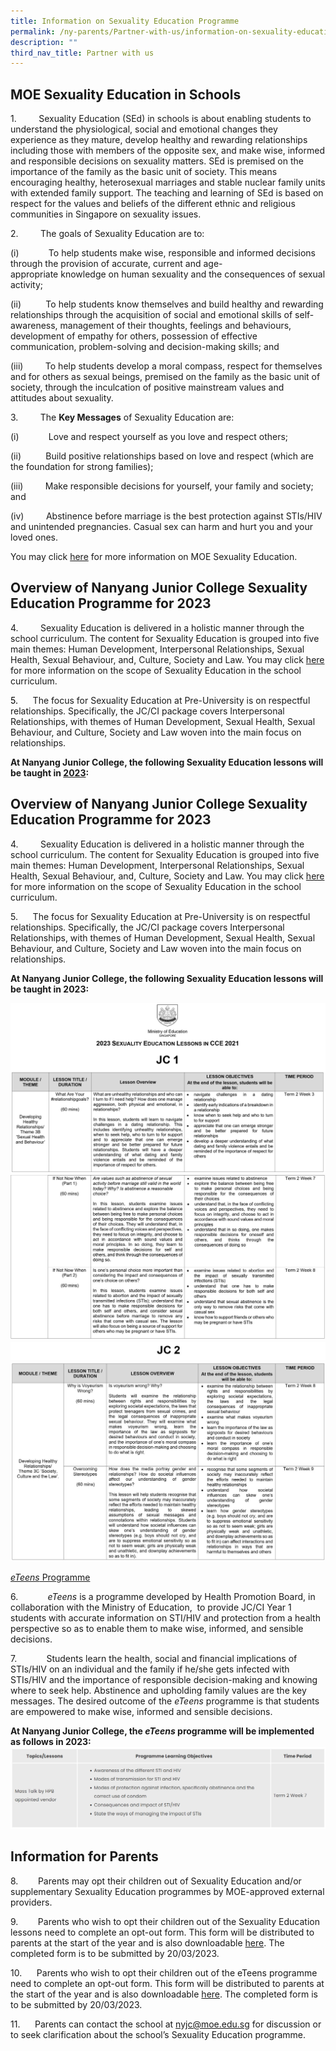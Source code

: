 ```yaml
---
title: Information on Sexuality Education Programme
permalink: /ny-parents/Partner-with-us/information-on-sexuality-education-programme/
description: ""
third_nav_title: Partner with us
---
```

<div>
<div data-node="5f4bfd6861dcf">
<div>
<div>
<div>
<div>
<h2>MOE Sexuality Education in Schools</h2>
1.         Sexuality Education (SEd) in schools is about enabling students to understand the physiological, social and emotional changes they experience as they mature, develop healthy and rewarding relationships including those with members of the opposite sex, and make wise, informed and responsible decisions on sexuality matters. SEd is premised on the importance of the family as the basic unit of society. This means encouraging healthy, heterosexual marriages and stable nuclear family units with extended family support. The teaching and learning of SEd is based on respect for the values and beliefs of the different ethnic and religious communities in Singapore on sexuality issues.

2.         The goals of Sexuality Education are to:

(i)            To help students make wise, responsible and informed decisions through the provision of accurate, current and age-appropriate knowledge on human sexuality and the consequences of sexual activity;

(ii)          To help students know themselves and build healthy and rewarding relationships through the acquisition of social and emotional skills of self-awareness, management of their thoughts, feelings and behaviours, development of empathy for others, possession of effective communication, problem-solving and decision-making skills; and

(iii)         To help students develop a moral compass, respect for themselves and for others as sexual beings, premised on the family as the basic unit of society, through the inculcation of positive mainstream values and attitudes about sexuality. 

3.         The **Key Messages** of Sexuality Education are:

(i)            Love and respect yourself as you love and respect others;

(ii)          Build positive relationships based on love and respect (which are the foundation for strong families);

(iii)         Make responsible decisions for yourself, your family and society; and

(iv)         Abstinence before marriage is the best protection against STIs/HIV and unintended pregnancies. Casual sex can harm and hurt you and your loved ones.

You may click [here](https://go.gov.sg/moe-sexuality-education) for more information on MOE Sexuality Education.
<h2 id="_ptoh_44744" class="ive_editable ive_ptoh">Overview of Nanyang Junior College Sexuality Education Programme for 2023</h2>
<div id="_ptod_44744" class="ive_editable ive_ptod ive_content">

<span lang="EN-GB">4.         Sexuality Education is delivered in a holistic manner through the school curriculum. </span><span lang="EN-GB">The content for Sexuality Education is grouped into five main themes: Human Development, Interpersonal Relationships, Sexual Health, Sexual Behaviour, and, Culture, Society and Law. You may click <a href="https://go.gov.sg/moe-sexuality-education-scope">here</a> for more information on the scope of Sexuality Education in the school curriculum.
</span>

<span style="color: #000000;"><span lang="EN-GB">5.      </span></span>The focus for Sexuality Education at Pre-University is on respectful relationships. Specifically, the JC/CI package covers Interpersonal Relationships, with themes of Human Development, Sexual Health, Sexual Behaviour, and Culture, Society and Law woven into the main focus on relationships.

<strong>At Nanyang Junior College, the following Sexuality Education lessons will be taught in <u>2023</u>:</strong>

<h2>Overview of Nanyang Junior College Sexuality Education Programme for 2023</h2>

4.         Sexuality Education is delivered in a holistic manner through the school curriculum. The content for Sexuality Education is grouped into five main themes: Human Development, Interpersonal Relationships, Sexual Health, Sexual Behaviour, and, Culture, Society and Law. You may click [here](https://go.gov.sg/moe-sexuality-education-scope) for more information on the scope of Sexuality Education in the school curriculum.  

5.      The focus for Sexuality Education at Pre-University is on respectful relationships. Specifically, the JC/CI package covers Interpersonal Relationships, with themes of Human Development, Sexual Health, Sexual Behaviour, and Culture, Society and Law woven into the main focus on relationships.
	
**At Nanyang Junior College, the following Sexuality Education lessons will be taught in 2023:**
	
![](/images/SE-JC1-pg-1-1536x832.png)
![](/images/SE-JC1-pg-2-1536x803.jpg)
![](/images/SE-JC2-pg-1-1-1536x91.jpg)
![](/images/SE-JC2-pg-2-1536x971.jpg)
	
[_eTeens_ Programme](https://www.moe.gov.sg/education/programmes/social-emotional-learning/sexuality-education/files/eteens-2012.pdf) 

6.            _eTeens_ is a programme developed by Health Promotion Board, in collaboration with the Ministry of Education,  to provide JC/CI Year 1 students with accurate information on STI/HIV and protection from a health perspective so as to enable them to make wise, informed, and sensible decisions.

7.            Students learn the health, social and financial implications of STIs/HIV on an individual and the family if he/she gets infected with STIs/HIV and the importance of responsible decision-making and knowing where to seek help. Abstinence and upholding family values are the key messages. The desired outcome of the _eTeens_ programme is that students are empowered to make wise, informed and sensible decisions.
	
**At Nanyang Junior College, the _eTeens_ programme will be implemented as follows in 2023:**
![](/images/eteens.png)

Information for Parents
-----------------------

8.        Parents may opt their children out of Sexuality Education and/or supplementary Sexuality Education programmes by MOE-approved external providers.

9.        Parents who wish to opt their children out of the Sexuality Education lessons need to complete an opt-out form. This form will be distributed to parents at the start of the year and is also downloadable [here](/files/Annex-A_Growing-Years-Parent-Opt-out-Form_NYJC-2023.pdf). The completed form is to be submitted by 20/03/2023.

10.      Parents who wish to opt their children out of the eTeens programme need to complete an opt-out form. This form will be distributed to parents at the start of the year and is also downloadable [here](/files/Annex-B_eTeens-Parent-Opt-Out-Form_NYJC-2023.pdf). The completed form is to be submitted by 20/03/2023.

11\.      Parents can contact the school at [nyjc@moe.edu.sg](mailto:nyjc@moe.edu.sg) for discussion or to seek clarification about the school’s Sexuality Education programme.